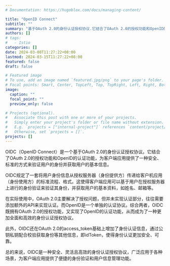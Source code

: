 ```yaml
---
# Documentation: https://hugoblox.com/docs/managing-content/

title: "OpenID Connect"
subtitle: ""
summary: "基于OAuth 2.0的身份认证授权协议.它结合了OAuth 2.0的授权功能和OpenID的认证功能，为客户端应用提供了一种安全、标准的方式来验证用户的身份并获取用户的基本信息。"
authors: []
# tags:
#   - Istio
categories: []
date: 2024-03-08T11:27:22+08:00
lastmod: 2024-03-15T11:27:22+08:00
featured: false
draft: false

# Featured image
# To use, add an image named `featured.jpg/png` to your page's folder.
# Focal points: Smart, Center, TopLeft, Top, TopRight, Left, Right, BottomLeft, Bottom, BottomRight.
image:
  caption: ""
  focal_point: ""
  preview_only: false

# Projects (optional).
#   Associate this post with one or more of your projects.
#   Simply enter your project's folder or file name without extension.
#   E.g. `projects = ["internal-project"]` references `content/project/deep-learning/index.md`.
#   Otherwise, set `projects = []`.
projects: []
---
```


OIDC（OpenID Connect）是一个基于OAuth 2.0的身份认证授权协议。它结合了OAuth 2.0的授权功能和OpenID的认证功能，为客户端应用提供了一种安全、标准的方式来验证用户的身份并获取用户的基本信息。

OIDC规定了一套将用户身份信息从授权服务器（身份提供方）传递给客户机应用（身份使用方）的标准流程、格式。这使得客户端应用可以基于用户在授权服务器上进行的身份验证来验证其身份，并获取用户的基本资料，如姓名、邮箱等。

在实际使用中，OAuth 2.0主要解决了授权问题，但并未实现认证部分，往往需要添加额外的API来实现认证。而OpenID是一个单独的认证协议。综合两者，OIDC既拥有OAuth 2.0的授权功能，又实现了OpenID的认证功能，从而成为了一种更加全面和高效的身份认证授权协议。

此外，OIDC还在OAuth 2.0的access_token基础上增加了身份认证信息，通过公钥私钥配合校验获取身份等其他信息，即idToken，使得身份认证更加安全、可靠。

总的来说，OIDC是一种安全、灵活且高效的身份认证授权协议，广泛应用于各种场景，为客户端应用提供了便捷的身份验证和用户信息管理功能。

